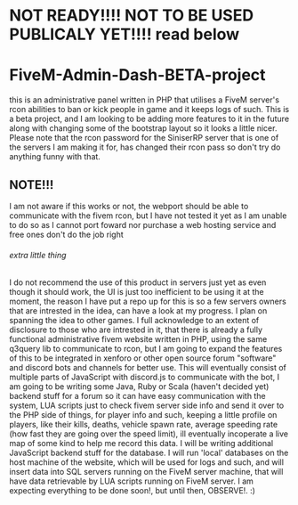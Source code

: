 # NOT READY!!!! NOT TO BE USED PUBLICALY YET!!!! read below 



# FiveM-Admin-Dash-BETA-project
this is an administrative panel written in PHP that utilises a FiveM server's rcon abilities to ban or kick people in game and it keeps logs of such. This is a beta project, and I am looking to be adding more features to it in the future along with changing some of the bootstrap layout so it looks a little nicer.  Please note that the rcon password for the SiniserRP server that is one of the servers I am making it for, has changed their rcon pass so don't try do anything funny with that. 
## NOTE!!!
I am not aware if this works or not, the webport should be able to communicate with the fivem rcon, but I have not tested it yet as I am unable to do so as I cannot port foward nor purchase a web hosting service and free ones don't do the job right

###### extra little thing

I do not recommend the use of this product in servers just yet as even though it should work, the UI is just too inefficient to be using it at the moment, the reason I have put a repo up for this is so a few servers owners that are intrested in the idea, can have a look at my progress. I plan on spanning the idea to other games. I full acknowledge to an extent of disclosure to those who are intrested in it, that there is already a fully functional administrative fivem website written in PHP, using the same q3query lib to communicate to rcon, but I am going to expand the features of this to be integrated in xenforo or other open source forum "software" and discord bots and channels for better use. This will eventually consist of multiple parts of JavaScript with discord.js to communicate with the bot, I am going to be writing some Java, Ruby or Scala (haven't decided yet) backend stuff for a forum so it can have easy communication with the system, LUA scripts just to check fivem server side info and send it over to the PHP side of things, for player info and such, keeping a little profile on players, like their kills, deaths, vehicle spawn rate, average speeding rate (how fast they are going over the speed limit), ill eventually incoperate a live map of some kind to help me record this data. I will be writing additional JavaScript backend stuff for the database. I will run 'local' databases on the host machine of the website, which will be used for logs and such, and will insert data into SQL servers running on the FiveM server machine, that will have data retrievable by LUA scripts running on FiveM server. I am expecting everything to be done soon!, but until then, OBSERVE!. :)



